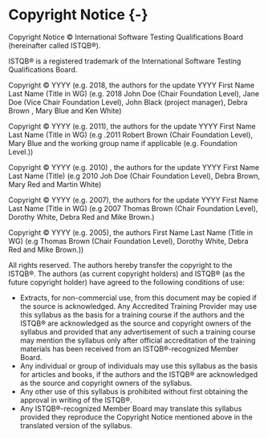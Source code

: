 # Copyright Notice {-}

Copyright Notice © International Software Testing Qualifications Board (hereinafter called ISTQB®).

ISTQB® is a registered trademark of the International Software Testing Qualifications Board.

Copyright © YYYY (e.g. 2018, the authors for the update YYYY First Name Last Name (Title in WG) (e.g. 2018 John Doe (Chair Foundation Level), Jane Doe (Vice Chair Foundation Level), John Black (project manager), Debra Brown , Mary Blue and Ken White)

Copyright © YYYY (e.g. 2011), the authors for the update YYYY First Name Last Name (Title in WG) (e.g .2011 Robert Brown (Chair Foundation Level), Mary Blue and the working group name if applicable (e.g. Foundation Level.))

Copyright © YYYY (e.g. 2010) , the authors for the update YYYY First Name Last Name (Title) (e.g 2010 Joh Doe (Chair Foundation Level), Debra Brown, Mary Red and Martin White)

Copyright © YYYY (e.g. 2007), the authors for the update YYYY First Name Last Name (Title in WG) (e.g 2007 Thomas Brown (Chair Foundation Level), Dorothy White, Debra Red and Mike Brown.)

Copyright © YYYY (e.g. 2005), the authors First Name Last Name (Title in WG) (e.g Thomas Brown (Chair Foundation Level), Dorothy White, Debra Red and Mike Brown.))

All rights reserved. The authors hereby transfer the copyright to the ISTQB®. The authors (as current copyright holders) and ISTQB® (as the future copyright holder) have agreed to the following conditions of use:

- Extracts, for non-commercial use, from this document may be copied if the source is acknowledged. Any Accredited Training Provider may use this syllabus as the basis for a training course if the authors and the ISTQB® are acknowledged as the source and copyright owners of the syllabus and provided that any advertisement of such a training course may mention the syllabus only after official accreditation of the training materials has been received from an ISTQB®-recognized Member Board.
- Any individual or group of individuals may use this syllabus as the basis for articles and books, if the authors and the ISTQB® are acknowledged as the source and copyright owners of the syllabus.
- Any other use of this syllabus is prohibited without first obtaining the approval in writing of the ISTQB®.
- Any ISTQB®-recognized Member Board may translate this syllabus provided they reproduce the Copyright Notice mentioned above in the translated version of the syllabus.
